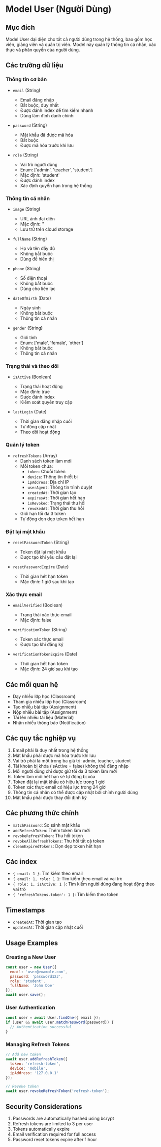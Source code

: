 # Model User (Người Dùng)

## Mục đích
Model User đại diện cho tất cả người dùng trong hệ thống, bao gồm học viên, giảng viên và quản trị viên. Model này quản lý thông tin cá nhân, xác thực và phân quyền của người dùng.

## Các trường dữ liệu

### Thông tin cơ bản
- `email` (String)
  - Email đăng nhập
  - Bắt buộc, duy nhất
  - Được đánh index để tìm kiếm nhanh
  - Dùng làm định danh chính

- `password` (String)
  - Mật khẩu đã được mã hóa
  - Bắt buộc
  - Được mã hóa trước khi lưu

- `role` (String)
  - Vai trò người dùng
  - Enum: ['admin', 'teacher', 'student']
  - Mặc định: 'student'
  - Được đánh index
  - Xác định quyền hạn trong hệ thống

### Thông tin cá nhân
- `image` (String)
  - URL ảnh đại diện
  - Mặc định: ''
  - Lưu trữ trên cloud storage

- `fullName` (String)
  - Họ và tên đầy đủ
  - Không bắt buộc
  - Dùng để hiển thị

- `phone` (String)
  - Số điện thoại
  - Không bắt buộc
  - Dùng cho liên lạc

- `dateOfBirth` (Date)
  - Ngày sinh
  - Không bắt buộc
  - Thông tin cá nhân

- `gender` (String)
  - Giới tính
  - Enum: ['male', 'female', 'other']
  - Không bắt buộc
  - Thông tin cá nhân

### Trạng thái và theo dõi
- `isActive` (Boolean)
  - Trạng thái hoạt động
  - Mặc định: true
  - Được đánh index
  - Kiểm soát quyền truy cập

- `lastLogin` (Date)
  - Thời gian đăng nhập cuối
  - Tự động cập nhật
  - Theo dõi hoạt động

### Quản lý token
- `refreshTokens` (Array)
  - Danh sách token làm mới
  - Mỗi token chứa:
    - `token`: Chuỗi token
    - `device`: Thông tin thiết bị
    - `ipAddress`: Địa chỉ IP
    - `userAgent`: Thông tin trình duyệt
    - `createdAt`: Thời gian tạo
    - `expiresAt`: Thời gian hết hạn
    - `isRevoked`: Trạng thái thu hồi
    - `revokedAt`: Thời gian thu hồi
  - Giới hạn tối đa 3 token
  - Tự động dọn dẹp token hết hạn

### Đặt lại mật khẩu
- `resetPasswordToken` (String)
  - Token đặt lại mật khẩu
  - Được tạo khi yêu cầu đặt lại

- `resetPasswordExpire` (Date)
  - Thời gian hết hạn token
  - Mặc định: 1 giờ sau khi tạo

### Xác thực email
- `emailVerified` (Boolean)
  - Trạng thái xác thực email
  - Mặc định: false

- `verificationToken` (String)
  - Token xác thực email
  - Được tạo khi đăng ký

- `verificationTokenExpire` (Date)
  - Thời gian hết hạn token
  - Mặc định: 24 giờ sau khi tạo

## Các mối quan hệ
- Dạy nhiều lớp học (Classroom)
- Tham gia nhiều lớp học (Classroom)
- Tạo nhiều bài tập (Assignment)
- Nộp nhiều bài tập (Assignment)
- Tải lên nhiều tài liệu (Material)
- Nhận nhiều thông báo (Notification)

## Các quy tắc nghiệp vụ
1. Email phải là duy nhất trong hệ thống
2. Mật khẩu phải được mã hóa trước khi lưu
3. Vai trò phải là một trong ba giá trị: admin, teacher, student
4. Tài khoản bị khóa (isActive = false) không thể đăng nhập
5. Mỗi người dùng chỉ được giữ tối đa 3 token làm mới
6. Token làm mới hết hạn sẽ tự động bị xóa
7. Token đặt lại mật khẩu có hiệu lực trong 1 giờ
8. Token xác thực email có hiệu lực trong 24 giờ
9. Thông tin cá nhân có thể được cập nhật bởi chính người dùng
10. Mật khẩu phải được thay đổi định kỳ

## Các phương thức chính
- `matchPassword`: So sánh mật khẩu
- `addRefreshToken`: Thêm token làm mới
- `revokeRefreshToken`: Thu hồi token
- `revokeAllRefreshTokens`: Thu hồi tất cả token
- `cleanExpiredTokens`: Dọn dẹp token hết hạn

## Các index
- `{ email: 1 }`: Tìm kiếm theo email
- `{ email: 1, role: 1 }`: Tìm kiếm theo email và vai trò
- `{ role: 1, isActive: 1 }`: Tìm kiếm người dùng đang hoạt động theo vai trò
- `{ 'refreshTokens.token': 1 }`: Tìm kiếm theo token

## Timestamps
- `createdAt`: Thời gian tạo
- `updatedAt`: Thời gian cập nhật cuối

## Usage Examples

### Creating a New User
```javascript
const user = new User({
  email: 'user@example.com',
  password: 'password123',
  role: 'student',
  fullName: 'John Doe'
});
await user.save();
```

### User Authentication
```javascript
const user = await User.findOne({ email });
if (user && await user.matchPassword(password)) {
  // Authentication successful
}
```

### Managing Refresh Tokens
```javascript
// Add new token
await user.addRefreshToken({
  token: 'refresh-token',
  device: 'mobile',
  ipAddress: '127.0.0.1'
});

// Revoke token
await user.revokeRefreshToken('refresh-token');
```

## Security Considerations
1. Passwords are automatically hashed using bcrypt
2. Refresh tokens are limited to 3 per user
3. Tokens automatically expire
4. Email verification required for full access
5. Password reset tokens expire after 1 hour 
